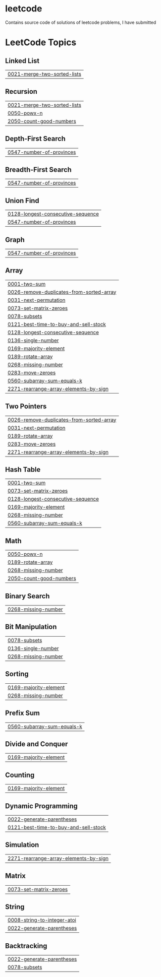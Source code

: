 # leetcode
Contains source code of solutions of leetcode problems, I have submitted

<!---LeetCode Topics Start-->
# LeetCode Topics
## Linked List
|  |
| ------- |
| [0021-merge-two-sorted-lists](https://github.com/sensoubhiknitdgp/leetcode/tree/master/0021-merge-two-sorted-lists) |
## Recursion
|  |
| ------- |
| [0021-merge-two-sorted-lists](https://github.com/sensoubhiknitdgp/leetcode/tree/master/0021-merge-two-sorted-lists) |
| [0050-powx-n](https://github.com/sensoubhik11/leetcode/tree/master/0050-powx-n) |
| [2050-count-good-numbers](https://github.com/sensoubhik11/leetcode/tree/master/2050-count-good-numbers) |
## Depth-First Search
|  |
| ------- |
| [0547-number-of-provinces](https://github.com/sensoubhiknitdgp/leetcode/tree/master/0547-number-of-provinces) |
## Breadth-First Search
|  |
| ------- |
| [0547-number-of-provinces](https://github.com/sensoubhiknitdgp/leetcode/tree/master/0547-number-of-provinces) |
## Union Find
|  |
| ------- |
| [0128-longest-consecutive-sequence](https://github.com/sensoubhik11/leetcode/tree/master/0128-longest-consecutive-sequence) |
| [0547-number-of-provinces](https://github.com/sensoubhiknitdgp/leetcode/tree/master/0547-number-of-provinces) |
## Graph
|  |
| ------- |
| [0547-number-of-provinces](https://github.com/sensoubhiknitdgp/leetcode/tree/master/0547-number-of-provinces) |
## Array
|  |
| ------- |
| [0001-two-sum](https://github.com/sensoubhik11/leetcode/tree/master/0001-two-sum) |
| [0026-remove-duplicates-from-sorted-array](https://github.com/sensoubhik11/leetcode/tree/master/0026-remove-duplicates-from-sorted-array) |
| [0031-next-permutation](https://github.com/sensoubhik11/leetcode/tree/master/0031-next-permutation) |
| [0073-set-matrix-zeroes](https://github.com/sensoubhik11/leetcode/tree/master/0073-set-matrix-zeroes) |
| [0078-subsets](https://github.com/sensoubhik11/leetcode/tree/master/0078-subsets) |
| [0121-best-time-to-buy-and-sell-stock](https://github.com/sensoubhik11/leetcode/tree/master/0121-best-time-to-buy-and-sell-stock) |
| [0128-longest-consecutive-sequence](https://github.com/sensoubhik11/leetcode/tree/master/0128-longest-consecutive-sequence) |
| [0136-single-number](https://github.com/sensoubhik11/leetcode/tree/master/0136-single-number) |
| [0169-majority-element](https://github.com/sensoubhik11/leetcode/tree/master/0169-majority-element) |
| [0189-rotate-array](https://github.com/sensoubhik11/leetcode/tree/master/0189-rotate-array) |
| [0268-missing-number](https://github.com/sensoubhik11/leetcode/tree/master/0268-missing-number) |
| [0283-move-zeroes](https://github.com/sensoubhik11/leetcode/tree/master/0283-move-zeroes) |
| [0560-subarray-sum-equals-k](https://github.com/sensoubhik11/leetcode/tree/master/0560-subarray-sum-equals-k) |
| [2271-rearrange-array-elements-by-sign](https://github.com/sensoubhik11/leetcode/tree/master/2271-rearrange-array-elements-by-sign) |
## Two Pointers
|  |
| ------- |
| [0026-remove-duplicates-from-sorted-array](https://github.com/sensoubhik11/leetcode/tree/master/0026-remove-duplicates-from-sorted-array) |
| [0031-next-permutation](https://github.com/sensoubhik11/leetcode/tree/master/0031-next-permutation) |
| [0189-rotate-array](https://github.com/sensoubhik11/leetcode/tree/master/0189-rotate-array) |
| [0283-move-zeroes](https://github.com/sensoubhik11/leetcode/tree/master/0283-move-zeroes) |
| [2271-rearrange-array-elements-by-sign](https://github.com/sensoubhik11/leetcode/tree/master/2271-rearrange-array-elements-by-sign) |
## Hash Table
|  |
| ------- |
| [0001-two-sum](https://github.com/sensoubhik11/leetcode/tree/master/0001-two-sum) |
| [0073-set-matrix-zeroes](https://github.com/sensoubhik11/leetcode/tree/master/0073-set-matrix-zeroes) |
| [0128-longest-consecutive-sequence](https://github.com/sensoubhik11/leetcode/tree/master/0128-longest-consecutive-sequence) |
| [0169-majority-element](https://github.com/sensoubhik11/leetcode/tree/master/0169-majority-element) |
| [0268-missing-number](https://github.com/sensoubhik11/leetcode/tree/master/0268-missing-number) |
| [0560-subarray-sum-equals-k](https://github.com/sensoubhik11/leetcode/tree/master/0560-subarray-sum-equals-k) |
## Math
|  |
| ------- |
| [0050-powx-n](https://github.com/sensoubhik11/leetcode/tree/master/0050-powx-n) |
| [0189-rotate-array](https://github.com/sensoubhik11/leetcode/tree/master/0189-rotate-array) |
| [0268-missing-number](https://github.com/sensoubhik11/leetcode/tree/master/0268-missing-number) |
| [2050-count-good-numbers](https://github.com/sensoubhik11/leetcode/tree/master/2050-count-good-numbers) |
## Binary Search
|  |
| ------- |
| [0268-missing-number](https://github.com/sensoubhik11/leetcode/tree/master/0268-missing-number) |
## Bit Manipulation
|  |
| ------- |
| [0078-subsets](https://github.com/sensoubhik11/leetcode/tree/master/0078-subsets) |
| [0136-single-number](https://github.com/sensoubhik11/leetcode/tree/master/0136-single-number) |
| [0268-missing-number](https://github.com/sensoubhik11/leetcode/tree/master/0268-missing-number) |
## Sorting
|  |
| ------- |
| [0169-majority-element](https://github.com/sensoubhik11/leetcode/tree/master/0169-majority-element) |
| [0268-missing-number](https://github.com/sensoubhik11/leetcode/tree/master/0268-missing-number) |
## Prefix Sum
|  |
| ------- |
| [0560-subarray-sum-equals-k](https://github.com/sensoubhik11/leetcode/tree/master/0560-subarray-sum-equals-k) |
## Divide and Conquer
|  |
| ------- |
| [0169-majority-element](https://github.com/sensoubhik11/leetcode/tree/master/0169-majority-element) |
## Counting
|  |
| ------- |
| [0169-majority-element](https://github.com/sensoubhik11/leetcode/tree/master/0169-majority-element) |
## Dynamic Programming
|  |
| ------- |
| [0022-generate-parentheses](https://github.com/sensoubhik11/leetcode/tree/master/0022-generate-parentheses) |
| [0121-best-time-to-buy-and-sell-stock](https://github.com/sensoubhik11/leetcode/tree/master/0121-best-time-to-buy-and-sell-stock) |
## Simulation
|  |
| ------- |
| [2271-rearrange-array-elements-by-sign](https://github.com/sensoubhik11/leetcode/tree/master/2271-rearrange-array-elements-by-sign) |
## Matrix
|  |
| ------- |
| [0073-set-matrix-zeroes](https://github.com/sensoubhik11/leetcode/tree/master/0073-set-matrix-zeroes) |
## String
|  |
| ------- |
| [0008-string-to-integer-atoi](https://github.com/sensoubhik11/leetcode/tree/master/0008-string-to-integer-atoi) |
| [0022-generate-parentheses](https://github.com/sensoubhik11/leetcode/tree/master/0022-generate-parentheses) |
## Backtracking
|  |
| ------- |
| [0022-generate-parentheses](https://github.com/sensoubhik11/leetcode/tree/master/0022-generate-parentheses) |
| [0078-subsets](https://github.com/sensoubhik11/leetcode/tree/master/0078-subsets) |
<!---LeetCode Topics End-->